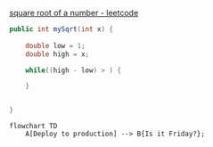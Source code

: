 [square root of a number - leetcode](https://leetcode.com/problems/sqrtx/)


```java
public int mySqrt(int x) {
    
    double low = 1;
    double high = x;

    while((high - low) > ) {

    }


}
```

```mermaid
flowchart TD
    A[Deploy to production] --> B{Is it Friday?};
```